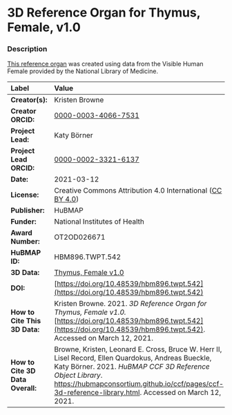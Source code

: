 # 3D Reference Organ for Thymus, Female, v1.0

### Description
[This reference organ](https://hubmapconsortium.github.io/ccf/pages/ccf-3d-reference-library.html) was created using data from the Visible Human Female provided by the National Library of Medicine.

| Label | Value |
| :------------- |:-------------|
| **Creator(s):** | Kristen Browne |
| **Creator ORCID:** | [0000-0003-4066-7531](https://orcid.org/0000-0003-4066-7531) |
| **Project Lead:** | Katy B&ouml;rner |
| **Project Lead ORCID:** | [0000-0002-3321-6137](https://orcid.org/0000-0002-3321-6137) |
| **Date:** | 2021-03-12 |
| **License:** | Creative Commons Attribution 4.0 International ([CC BY 4.0](https://creativecommons.org/licenses/by/4.0/)) |
| **Publisher:** | HuBMAP |
| **Funder:** | National Institutes of Health |
| **Award Number:** | OT2OD026671 |
| **HuBMAP ID:** | HBM896.TWPT.542 |
| **3D Data:** | [Thymus, Female v1.0](https://hubmapconsortium.github.io/ccf-releases/v1.0/models/VH_F_Thymus_v1.0.glb) |
| **DOI:** | [https://doi.org/10.48539/hbm896.twpt.542](https://doi.org/10.48539/hbm896.twpt.542) |
| **How to Cite This 3D Data:** | Kristen Browne. 2021. *3D Reference Organ for Thymus, Female v1.0.* [https://doi.org/10.48539/hbm896.twpt.542](https://doi.org/10.48539/hbm896.twpt.542). Accessed on March 12, 2021. |
| **How to Cite 3D Data Overall:** | Browne, Kristen, Leonard E. Cross, Bruce W. Herr II, Lisel Record, Ellen Quardokus, Andreas Bueckle, Katy B&ouml;rner. 2021. *HuBMAP CCF 3D Reference Object Library*. https://hubmapconsortium.github.io/ccf/pages/ccf-3d-reference-library.html. Accessed on March 12, 2021. |